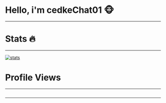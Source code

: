 # Hello, i'm cedkeChat01 🐵
____________________________________________________________

# Stats 🔥
____________________________________________________________
[![stats](https://github-readme-stats.vercel.app/api/top-langs?username=00cedke&hide=html,scss,stylus,blade,jupyter%20notebook,python,css,shell,batchfile,dockerfile,typescript&theme=algolia&show_icons=true)](https://github.com/00cedke)

# Profile Views
____________________________________________________________
<img src="https://komarev.com/ghpvc/?username=00cedke&style=black-square&color=green" alt=""/>

____________________________________________________________

<img src="" alt=""/>
